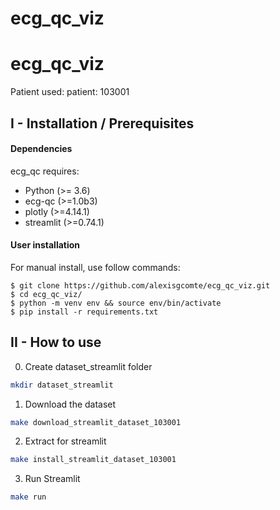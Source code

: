 # ecg_qc_viz

# ecg_qc_viz

Patient used:
patient: 103001

## I - Installation / Prerequisites

#### Dependencies

ecg_qc requires:

- Python (>= 3.6)
- ecg-qc (>=1.0b3)
- plotly  (>=4.14.1)
- streamlit (>=0.74.1)


#### User installation

For manual install, use follow commands:

    $ git clone https://github.com/alexisgcomte/ecg_qc_viz.git
    $ cd ecg_qc_viz/
    $ python -m venv env && source env/bin/activate
    $ pip install -r requirements.txt


## II - How to use

0) Create dataset_streamlit folder
```bash
mkdir dataset_streamlit
```

1) Download the dataset
```bash
make download_streamlit_dataset_103001
```

2) Extract for streamlit 

```bash
make install_streamlit_dataset_103001
```

3) Run Streamlit

```bash
make run
```
